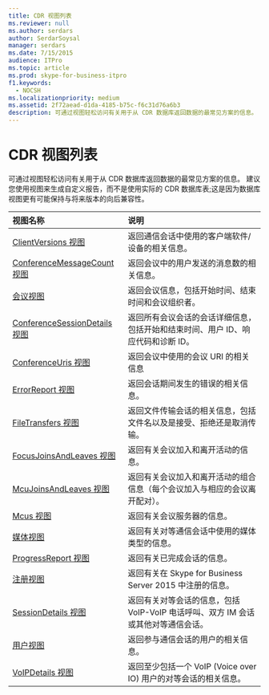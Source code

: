 ```yaml
---
title: CDR 视图列表
ms.reviewer: null
ms.author: serdars
author: SerdarSoysal
manager: serdars
ms.date: 7/15/2015
audience: ITPro
ms.topic: article
ms.prod: skype-for-business-itpro
f1.keywords:
  - NOCSH
ms.localizationpriority: medium
ms.assetid: 2f72aead-d1da-4185-b75c-f6c31d76a6b3
description: 可通过视图轻松访问有关用于从 CDR 数据库返回数据的最常见方案的信息。 建议您使用视图来生成自定义报告，而不是使用实际的 CDR 数据库表;这是因为数据库视图更有可能保持与将来版本的向后兼容性。
---
```


# <a name="list-of-cdr-views"></a>CDR 视图列表
 
可通过视图轻松访问有关用于从 CDR 数据库返回数据的最常见方案的信息。 建议您使用视图来生成自定义报告，而不是使用实际的 CDR 数据库表;这是因为数据库视图更有可能保持与将来版本的向后兼容性。
  
|**视图名称**|**说明**|
|:-----|:-----|
|[ClientVersions 视图](clientversions-0.md) <br/> |返回通信会话中使用的客户端软件/设备的相关信息。  <br/> |
|[ConferenceMessageCount 视图](conferencemessagecount-0.md) <br/> |返回会议中的用户发送的消息数的相关信息。  <br/> |
|[会议视图](conferences-0.md) <br/> |返回会议信息，包括开始时间、结束时间和会议组织者。  <br/> |
|[ConferenceSessionDetails 视图](conferencesessiondetails.md) <br/> |返回所有会议会话的会话详细信息，包括开始和结束时间、用户 ID、响应代码和诊断 ID。  <br/> |
|[ConferenceUris 视图](conferenceuris-0.md) <br/> |返回会议中使用的会议 URI 的相关信息  <br/> |
|[ErrorReport 视图](errorreport-0.md) <br/> |返回会话期间发生的错误的相关信息。  <br/> |
|[FileTransfers 视图](filetransfers.md) <br/> |返回文件传输会话的相关信息，包括文件名以及是接受、拒绝还是取消传输。  <br/> |
|[FocusJoinsAndLeaves 视图](focusjoinsandleaves-0.md) <br/> |返回有关会议加入和离开活动的信息。  <br/> |
|[McuJoinsAndLeaves 视图](mcujoinsandleaves-0.md) <br/> |返回有关会议加入和离开活动的组合信息（每个会议加入与相应的会议离开配对）。  <br/> |
|[Mcus 视图](mcus-0.md) <br/> |返回有关会议服务器的信息。  <br/> |
|[媒体视图](media-0.md) <br/> |返回有关对等通信会话中使用的媒体类型的信息。  <br/> |
|[ProgressReport 视图](progressreport-0.md) <br/> |返回有关已完成会话的信息。  <br/> |
|[注册视图](registration-0.md) <br/> |返回有关在 Skype for Business Server 2015 中注册的信息。  <br/> |
|[SessionDetails 视图](sessiondetails-0.md) <br/> |返回有关对等会话的信息，包括 VoIP-VoIP 电话呼叫、双方 IM 会话或其他对等通信会话。  <br/> |
|[用户视图](user.md) <br/> |返回参与通信会话的用户的相关信息。  <br/> |
|[VoIPDetails 视图](voipdetails.md) <br/> |返回至少包括一个 VoIP (Voice over IO) 用户的对等会话的相关信息。  <br/> |
   

